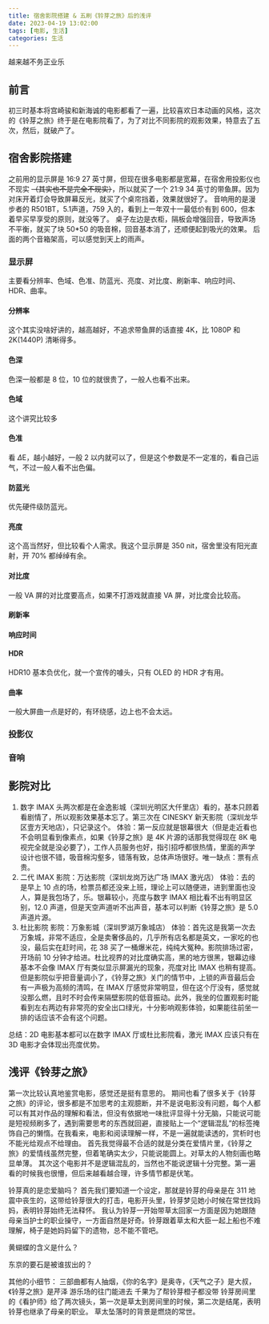 ```yaml
---
title: 宿舍影院搭建 & 五刷《铃芽之旅》后的浅评
date: 2023-04-19 13:02:00
tags: [电影, 生活]
categories: 生活
---
```


越来越不务正业乐
<!--more-->

## 前言

初三时基本将宫崎骏和新海诚的电影都看了一遍，比较喜欢日本动画的风格，这次的《铃芽之旅》终于是在电影院看了，为了对比不同影院的观影效果，特意去了五次，然后，就破产了。

## 宿舍影院搭建

之前用的显示屏是 16:9 27 英寸屏，但现在很多电影都是宽幕，在宿舍用投影仪也不现实 ~~（其实也不是完全不现实）~~，所以就买了一个 21:9 34 英寸的带鱼屏。因为对床开着灯会导致屏幕反光，就买了个桌帘挡着，效果就很好了。
音响用的是漫步者的 R501BT，5.1声道，759 入的，看到上一年双十一最低价有到 600，但本着早买早享受的原则，就没等了。
桌子左边是衣柜，隔板会增强回音，导致声场不平衡，就买了块 50*50 的吸音棉，回音基本消了，还顺便起到吸光的效果。
后面的两个音箱架高，可以感觉到天上的雨声。

### 显示屏

主要看分辨率、色域、色准、防蓝光、亮度、对比度、刷新率、响应时间、HDR、曲率。

#### 分辨率

这个其实没啥好讲的，越高越好，不追求带鱼屏的话直接 4K，比 1080P 和 2K(1440P) 清晰得多。

#### 色深

色深一般都是 8 位，10 位的就很贵了，一般人也看不出来。

#### 色域

这个讲究比较多

#### 色准

看 $\Delta$E，越小越好，一般 2 以内就可以了，但是这个参数是不一定准的，看自己运气，不过一般人看不出色偏。

#### 防蓝光

优先硬件级防蓝光。

#### 亮度

这个高当然好，但比较看个人需求。我这个显示屏是 350 nit，宿舍里没有阳光直射，开 70% 都绰绰有余。

#### 对比度

一般 VA 屏的对比度要高点，如果不打游戏就直接 VA 屏，对比度会比较高。

#### 刷新率

#### 响应时间

#### HDR

HDR10 基本负优化，就一个宣传的噱头，只有 OLED 的 HDR 才有用。

#### 曲率

一般大屏曲一点是好的，有环绕感，边上也不会太远。

### 投影仪

### 音响

## 影院对比

1. 数字 IMAX
头两次都是在金逸影城（深圳光明区大仟里店）看的，基本只顾着看剧情了，所以观影效果基本忘了。第三次在 CINESKY 新天影院（深圳龙华区壹方天地店），只记录这个。
体验：第一反应就是银幕很大（但是走近看也不会明显看到像素点，如果《铃芽之旅》是 4K 片源的话那我觉得现在 8K 电视完全就是没必要了），工作人员服务也好，指引招呼都很热情，里面的声学设计也很不错，吸音棉沟壑多，错落有致，总体声场很好。唯一缺点：票有点贵。
2. 二代 IMAX
影院：万达影院（深圳龙岗万达广场 IMAX 激光店）
体验：去的是早上 10 点的场，检票员都还没来上班，理论上可以随便进，进到里面也没人，算是我包场了，乐。银幕较小，亮度与数字 IMAX 相比看不出有明显区别，12.0 声道，但是天空声道听不出声音，基本可以判断《铃芽之旅》是 5.0 声道片源。
3. 杜比影院
影院：万象影城（深圳罗湖万象城店）
体验：首先这是我第一次去万象城，非常不适应，全是卖奢侈品的，几乎所有店名都是英文，一家吃的也没，最后实在赶时间，花 38 买了一桶爆米花，纯纯大冤种。影院排场过密，开场前 10 分钟才给进。杜比视界的对比度确实高，黑的地方很黑，银幕边缘基本不会像 IMAX 厅有类似显示屏漏光的现象，亮度对比 IMAX 也稍有提高。但是影院似乎把音量调小了，《铃芽之旅》关门的情节中，上锁的声音最后会有一声极为高频的清鸣，在 IMAX 厅感觉非常明显，但在这个厅没有，感觉就没那么燃，且时不时会传来隔壁影院的低音振动。此外，我坐的位置观影时能看到左右两边有非常亮的安全出口绿光，十分影响观影体验，如果能往前坐一排的话应该不会有这个问题。

总结：2D 电影基本都可以在数字 IMAX 厅或杜比影院看，激光 IMAX 应该只有在 3D 电影才会体现出亮度优势。

## 浅评《铃芽之旅》

第一次比较认真地鉴赏电影，感觉还是挺有意思的。
期间也看了很多关于《铃芽之旅》的评论，很多都是不加思考的主观臆断，并不是说电影没有问题，每个人都可以有其对作品的理解和看法，但没有依据地一味批评显得十分无脑，只能说可能是短视频刷多了，遇到需要思考的东西就回避，直接贴上一个“逻辑混乱”的标签掩饰自己的懒惰。在我看来，电影和阅读理解一样，不是一遍就能读透的，赏析时也不能光给观点不给理由。
首先我觉得最不合适的就是分类在爱情片里，《铃芽之旅》的爱情线虽然完整，但着笔确实太少，只能说能圆上。对草太的人物刻画也略显单薄。
其次这个电影并不是逻辑混乱的，当然也不能说逻辑十分完整。第一遍看的时候我也很懵，但后来越看越合理，许多情节都是伏笔。

铃芽真的是恋爱脑吗？
首先我们要知道一个设定，那就是铃芽的母亲是在 311 地震中丧生的，这带给铃芽很大的打击，电影开头里，铃芽梦见她小时候在常世找妈妈，表明铃芽始终无法释怀。
我认为铃芽一开始带草太回家一方面是因为她跟随母亲当护士的职业操守，一方面自然是好奇。铃芽跟着草太和大臣一起上船也不难理解，椅子是她妈妈留下的遗物，总不能不管吧。

黄蝴蝶的含义是什么？

东京的要石是被谁拔出的？

其他的小细节：
三部曲都有人抽烟，《你的名字》是奥寺，《天气之子》是大叔，《铃芽之旅》是芹泽
游乐场的往门能进去
千果为了帮铃芽橙子都没带
铃芽房间里的《看护师》给了两次镜头，第一次是草太到房间里的时候，第二次是结尾，表明铃芽也继承了母亲的职业。
草太坠落时的背景是燃烧的常世。

